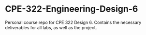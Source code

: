 # CPE-322-Engineering-Design-6
Personal course repo for CPE 322 Design 6. 
Contains the necessary deliverables for all labs, as well as the project.
